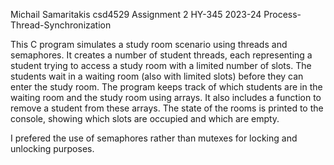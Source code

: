 
Michail Samaritakis csd4529
Assignment 2 HY-345 2023-24
Process-Thread-Synchronization

This C program simulates a study room scenario using threads and semaphores. It creates a number of student threads, each representing a student trying to access a study room with a limited number of slots. The students wait in a waiting room (also with limited slots) before they can enter the study room. The program keeps track of which students are in the waiting room and the study room using arrays. It also includes a function to remove a student from these arrays. The state of the rooms is printed to the console, showing which slots are occupied and which are empty.

I prefered the use of semaphores rather than mutexes for locking and unlocking purposes.

